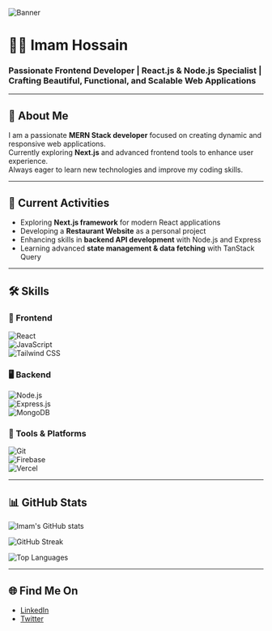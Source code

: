 <!-- Banner Image -->
![Banner](https://i.ibb.co.com/TBC271SJ/Neutral-Modern-Web-Developer-Linked-In-Banner.png)

# 👨‍💻 Imam Hossain  
### Passionate Frontend Developer | React.js & Node.js Specialist | Crafting Beautiful, Functional, and Scalable Web Applications  

---

## 👋 About Me  
I am a passionate **MERN Stack developer** focused on creating dynamic and responsive web applications.  
Currently exploring **Next.js** and advanced frontend tools to enhance user experience.  
Always eager to learn new technologies and improve my coding skills.  

---

## 🚀 Current Activities  
- Exploring **Next.js framework** for modern React applications  
- Developing a **Restaurant Website** as a personal project  
- Enhancing skills in **backend API development** with Node.js and Express  
- Learning advanced **state management & data fetching** with TanStack Query  

---

## 🛠 Skills  

### 🎨 Frontend  
![React](https://img.shields.io/badge/React-61DAFB?style=for-the-badge&logo=react&logoColor=black)  
![JavaScript](https://img.shields.io/badge/JavaScript-F7DF1E?style=for-the-badge&logo=javascript&logoColor=black)  
![Tailwind CSS](https://img.shields.io/badge/Tailwind_CSS-06B6D4?style=for-the-badge&logo=tailwindcss&logoColor=white)  

### 🖥 Backend  
![Node.js](https://img.shields.io/badge/Node.js-339933?style=for-the-badge&logo=nodedotjs&logoColor=white)  
![Express.js](https://img.shields.io/badge/Express.js-000000?style=for-the-badge&logo=express&logoColor=white)  
![MongoDB](https://img.shields.io/badge/MongoDB-47A248?style=for-the-badge&logo=mongodb&logoColor=white)  

### 🔧 Tools & Platforms  
![Git](https://img.shields.io/badge/Git-F05032?style=for-the-badge&logo=git&logoColor=white)  
![Firebase](https://img.shields.io/badge/Firebase-FFCA28?style=for-the-badge&logo=firebase&logoColor=black)  
![Vercel](https://img.shields.io/badge/Vercel-000000?style=for-the-badge&logo=vercel&logoColor=white)  

---

## 📊 GitHub Stats  

![Imam's GitHub stats](https://github-readme-stats.vercel.app/api?username=imam1788&show_icons=true&theme=tokyonight)  

![GitHub Streak](https://github-readme-streak-stats.herokuapp.com/?user=imam1788&theme=tokyonight)  

![Top Languages](https://github-readme-stats.vercel.app/api/top-langs/?username=imam1788&layout=compact&theme=tokyonight)  

---

## 🌐 Find Me On  
- [LinkedIn](https://linkedin.com/in/imam-hossain1788)  
- [Twitter](https://twitter.com/hossain_im2710)  
